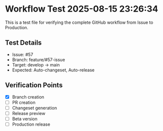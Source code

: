 # Workflow Test 2025-08-15 23:26:34

This is a test file for verifying the complete GitHub workflow from Issue to Production.

## Test Details
- Issue: #57
- Branch: feature/#57-issue
- Target: develop → main
- Expected: Auto-changeset, Auto-release

## Verification Points
- [x] Branch creation
- [ ] PR creation
- [ ] Changeset generation
- [ ] Release preview
- [ ] Beta version
- [ ] Production release
